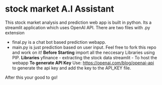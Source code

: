 # stock market A.I Assistant
This stock market analysis and prediction web app is built in python. Its a streamlit application which uses OpenAI API.
There are two files with .py extension
- final.py is a chat bot based prediction webapp.
- main.py is just prediction based on user input.
Feel free to fork this repo and work on it!
**Before Starting**
import all the neccesary Libraries using PIP.
**Libraries**
yfinance  - extracting the stock data
streamlit - To host the webapp
**To generate API Key**
Use: https://openai.com/blog/openai-api to generate the api key and add the key to the API_KEY file.

After this your good to go!

